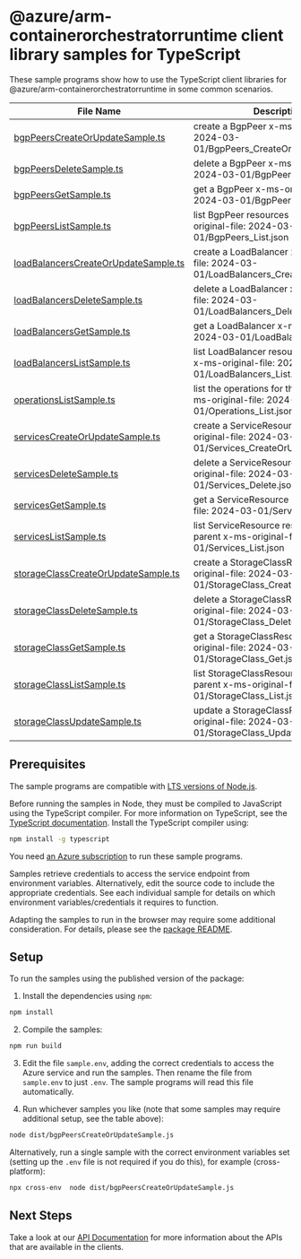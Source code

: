 # @azure/arm-containerorchestratorruntime client library samples for TypeScript

These sample programs show how to use the TypeScript client libraries for @azure/arm-containerorchestratorruntime in some common scenarios.

| **File Name**                                                             | **Description**                                                                                     |
| ------------------------------------------------------------------------- | --------------------------------------------------------------------------------------------------- |
| [bgpPeersCreateOrUpdateSample.ts][bgppeerscreateorupdatesample]           | create a BgpPeer x-ms-original-file: 2024-03-01/BgpPeers_CreateOrUpdate.json                        |
| [bgpPeersDeleteSample.ts][bgppeersdeletesample]                           | delete a BgpPeer x-ms-original-file: 2024-03-01/BgpPeers_Delete.json                                |
| [bgpPeersGetSample.ts][bgppeersgetsample]                                 | get a BgpPeer x-ms-original-file: 2024-03-01/BgpPeers_Get.json                                      |
| [bgpPeersListSample.ts][bgppeerslistsample]                               | list BgpPeer resources by parent x-ms-original-file: 2024-03-01/BgpPeers_List.json                  |
| [loadBalancersCreateOrUpdateSample.ts][loadbalancerscreateorupdatesample] | create a LoadBalancer x-ms-original-file: 2024-03-01/LoadBalancers_CreateOrUpdate.json              |
| [loadBalancersDeleteSample.ts][loadbalancersdeletesample]                 | delete a LoadBalancer x-ms-original-file: 2024-03-01/LoadBalancers_Delete.json                      |
| [loadBalancersGetSample.ts][loadbalancersgetsample]                       | get a LoadBalancer x-ms-original-file: 2024-03-01/LoadBalancers_Get.json                            |
| [loadBalancersListSample.ts][loadbalancerslistsample]                     | list LoadBalancer resources by parent x-ms-original-file: 2024-03-01/LoadBalancers_List.json        |
| [operationsListSample.ts][operationslistsample]                           | list the operations for the provider x-ms-original-file: 2024-03-01/Operations_List.json            |
| [servicesCreateOrUpdateSample.ts][servicescreateorupdatesample]           | create a ServiceResource x-ms-original-file: 2024-03-01/Services_CreateOrUpdate.json                |
| [servicesDeleteSample.ts][servicesdeletesample]                           | delete a ServiceResource x-ms-original-file: 2024-03-01/Services_Delete.json                        |
| [servicesGetSample.ts][servicesgetsample]                                 | get a ServiceResource x-ms-original-file: 2024-03-01/Services_Get.json                              |
| [servicesListSample.ts][serviceslistsample]                               | list ServiceResource resources by parent x-ms-original-file: 2024-03-01/Services_List.json          |
| [storageClassCreateOrUpdateSample.ts][storageclasscreateorupdatesample]   | create a StorageClassResource x-ms-original-file: 2024-03-01/StorageClass_CreateOrUpdate.json       |
| [storageClassDeleteSample.ts][storageclassdeletesample]                   | delete a StorageClassResource x-ms-original-file: 2024-03-01/StorageClass_Delete.json               |
| [storageClassGetSample.ts][storageclassgetsample]                         | get a StorageClassResource x-ms-original-file: 2024-03-01/StorageClass_Get.json                     |
| [storageClassListSample.ts][storageclasslistsample]                       | list StorageClassResource resources by parent x-ms-original-file: 2024-03-01/StorageClass_List.json |
| [storageClassUpdateSample.ts][storageclassupdatesample]                   | update a StorageClassResource x-ms-original-file: 2024-03-01/StorageClass_Update.json               |

## Prerequisites

The sample programs are compatible with [LTS versions of Node.js](https://github.com/nodejs/release#release-schedule).

Before running the samples in Node, they must be compiled to JavaScript using the TypeScript compiler. For more information on TypeScript, see the [TypeScript documentation][typescript]. Install the TypeScript compiler using:

```bash
npm install -g typescript
```

You need [an Azure subscription][freesub] to run these sample programs.

Samples retrieve credentials to access the service endpoint from environment variables. Alternatively, edit the source code to include the appropriate credentials. See each individual sample for details on which environment variables/credentials it requires to function.

Adapting the samples to run in the browser may require some additional consideration. For details, please see the [package README][package].

## Setup

To run the samples using the published version of the package:

1. Install the dependencies using `npm`:

```bash
npm install
```

2. Compile the samples:

```bash
npm run build
```

3. Edit the file `sample.env`, adding the correct credentials to access the Azure service and run the samples. Then rename the file from `sample.env` to just `.env`. The sample programs will read this file automatically.

4. Run whichever samples you like (note that some samples may require additional setup, see the table above):

```bash
node dist/bgpPeersCreateOrUpdateSample.js
```

Alternatively, run a single sample with the correct environment variables set (setting up the `.env` file is not required if you do this), for example (cross-platform):

```bash
npx cross-env  node dist/bgpPeersCreateOrUpdateSample.js
```

## Next Steps

Take a look at our [API Documentation][apiref] for more information about the APIs that are available in the clients.

[bgppeerscreateorupdatesample]: https://github.com/Azure/azure-sdk-for-js/blob/main/sdk/kubernetesruntime/arm-containerorchestratorruntime/samples/v1/typescript/src/bgpPeersCreateOrUpdateSample.ts
[bgppeersdeletesample]: https://github.com/Azure/azure-sdk-for-js/blob/main/sdk/kubernetesruntime/arm-containerorchestratorruntime/samples/v1/typescript/src/bgpPeersDeleteSample.ts
[bgppeersgetsample]: https://github.com/Azure/azure-sdk-for-js/blob/main/sdk/kubernetesruntime/arm-containerorchestratorruntime/samples/v1/typescript/src/bgpPeersGetSample.ts
[bgppeerslistsample]: https://github.com/Azure/azure-sdk-for-js/blob/main/sdk/kubernetesruntime/arm-containerorchestratorruntime/samples/v1/typescript/src/bgpPeersListSample.ts
[loadbalancerscreateorupdatesample]: https://github.com/Azure/azure-sdk-for-js/blob/main/sdk/kubernetesruntime/arm-containerorchestratorruntime/samples/v1/typescript/src/loadBalancersCreateOrUpdateSample.ts
[loadbalancersdeletesample]: https://github.com/Azure/azure-sdk-for-js/blob/main/sdk/kubernetesruntime/arm-containerorchestratorruntime/samples/v1/typescript/src/loadBalancersDeleteSample.ts
[loadbalancersgetsample]: https://github.com/Azure/azure-sdk-for-js/blob/main/sdk/kubernetesruntime/arm-containerorchestratorruntime/samples/v1/typescript/src/loadBalancersGetSample.ts
[loadbalancerslistsample]: https://github.com/Azure/azure-sdk-for-js/blob/main/sdk/kubernetesruntime/arm-containerorchestratorruntime/samples/v1/typescript/src/loadBalancersListSample.ts
[operationslistsample]: https://github.com/Azure/azure-sdk-for-js/blob/main/sdk/kubernetesruntime/arm-containerorchestratorruntime/samples/v1/typescript/src/operationsListSample.ts
[servicescreateorupdatesample]: https://github.com/Azure/azure-sdk-for-js/blob/main/sdk/kubernetesruntime/arm-containerorchestratorruntime/samples/v1/typescript/src/servicesCreateOrUpdateSample.ts
[servicesdeletesample]: https://github.com/Azure/azure-sdk-for-js/blob/main/sdk/kubernetesruntime/arm-containerorchestratorruntime/samples/v1/typescript/src/servicesDeleteSample.ts
[servicesgetsample]: https://github.com/Azure/azure-sdk-for-js/blob/main/sdk/kubernetesruntime/arm-containerorchestratorruntime/samples/v1/typescript/src/servicesGetSample.ts
[serviceslistsample]: https://github.com/Azure/azure-sdk-for-js/blob/main/sdk/kubernetesruntime/arm-containerorchestratorruntime/samples/v1/typescript/src/servicesListSample.ts
[storageclasscreateorupdatesample]: https://github.com/Azure/azure-sdk-for-js/blob/main/sdk/kubernetesruntime/arm-containerorchestratorruntime/samples/v1/typescript/src/storageClassCreateOrUpdateSample.ts
[storageclassdeletesample]: https://github.com/Azure/azure-sdk-for-js/blob/main/sdk/kubernetesruntime/arm-containerorchestratorruntime/samples/v1/typescript/src/storageClassDeleteSample.ts
[storageclassgetsample]: https://github.com/Azure/azure-sdk-for-js/blob/main/sdk/kubernetesruntime/arm-containerorchestratorruntime/samples/v1/typescript/src/storageClassGetSample.ts
[storageclasslistsample]: https://github.com/Azure/azure-sdk-for-js/blob/main/sdk/kubernetesruntime/arm-containerorchestratorruntime/samples/v1/typescript/src/storageClassListSample.ts
[storageclassupdatesample]: https://github.com/Azure/azure-sdk-for-js/blob/main/sdk/kubernetesruntime/arm-containerorchestratorruntime/samples/v1/typescript/src/storageClassUpdateSample.ts
[apiref]: https://docs.microsoft.com/javascript/api/@azure/arm-containerorchestratorruntime?view=azure-node-preview
[freesub]: https://azure.microsoft.com/free/
[package]: https://github.com/Azure/azure-sdk-for-js/tree/main/sdk/kubernetesruntime/arm-containerorchestratorruntime/README.md
[typescript]: https://www.typescriptlang.org/docs/home.html
